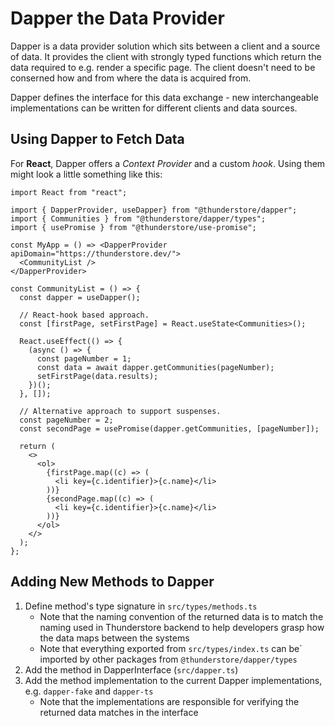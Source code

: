 # Dapper the Data Provider

Dapper is a data provider solution which sits between a client and a
source of data. It provides the client with strongly typed functions
which return the data required to e.g. render a specific page. The
client doesn't need to be conserned how and from where the data is
acquired from.

Dapper defines the interface for this data exchange - new
interchangeable implementations can be written for different
clients and data sources.

## Using Dapper to Fetch Data

For **React**, Dapper offers a *Context Provider* and a custom *hook*.
Using them might look a little something like this:

```JSX
import React from "react";

import { DapperProvider, useDapper} from "@thunderstore/dapper";
import { Communities } from "@thunderstore/dapper/types";
import { usePromise } from "@thunderstore/use-promise";

const MyApp = () => <DapperProvider apiDomain="https://thunderstore.dev/">
  <CommunityList />
</DapperProvider>

const CommunityList = () => {
  const dapper = useDapper();

  // React-hook based approach.
  const [firstPage, setFirstPage] = React.useState<Communities>();

  React.useEffect(() => {
    (async () => {
      const pageNumber = 1;
      const data = await dapper.getCommunities(pageNumber);
      setFirstPage(data.results);
    })();
  }, []);

  // Alternative approach to support suspenses.
  const pageNumber = 2;
  const secondPage = usePromise(dapper.getCommunities, [pageNumber]);

  return (
    <>
      <ol>
        {firstPage.map((c) => (
          <li key={c.identifier}>{c.name}</li>
        ))}
        {secondPage.map((c) => (
          <li key={c.identifier}>{c.name}</li>
        ))}
      </ol>
    </>
  );
};
```

## Adding New Methods to Dapper

1. Define method's type signature in `src/types/methods.ts`
    * Note that the naming convention of the returned data is to match
      the naming used in Thunderstore backend to help developers grasp
      how the data maps between the systems
    * Note that everything exported from `src/types/index.ts` can be´
      imported by other packages from `@thunderstore/dapper/types`
2. Add the method in DapperInterface (`src/dapper.ts`)
3. Add the method implementation to the current Dapper implementations,
   e.g. `dapper-fake` and `dapper-ts`
    * Note that the implementations are responsible for verifying the
      returned data matches in the interface
